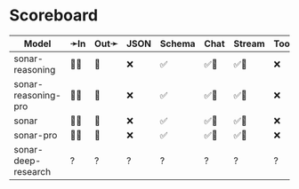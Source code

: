 # Scoreboard

| Model               | ➛In   | Out➛   | JSON | Schema | Chat | Stream | Tool | Batch | Seed | File | Cite | Think | Probs | Limits |
| ------------------- | ----- | ------ | ---- | ------ | ---- | ------ | ---- | ----- | ---- | ---- | ---- | ----- | ----- | ------ |
| sonar-reasoning     | 💬📸  | 💬     | ❌   | ✅     | ✅🤪 | ✅🤪   | ❌   | ❌    | ❌   | ❌   | ✅   | ✅    | ❌    | ❌     |
| sonar-reasoning-pro | 💬📸  | 💬     | ❌   | ✅     | ✅🤪 | ✅🤪   | ❌   | ❌    | ❌   | ❌   | ✅   | ✅    | ❌    | ❌     |
| sonar               | 💬📸  | 💬     | ❌   | ✅     | ✅🤪 | ✅🤪   | ❌   | ❌    | ❌   | ❌   | ✅   | ❌    | ❌    | ❌     |
| sonar-pro           | 💬📸  | 💬     | ❌   | ✅     | ✅🤪 | ✅🤪   | ❌   | ❌    | ❌   | ❌   | ✅   | ❌    | ❌    | ❌     |
| sonar-deep-research | ?     | ?      | ?    | ?      | ?    | ?      | ?    | ?     | ?    | ?    | ?    | ?     | ?     | ?      |
